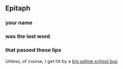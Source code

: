 Epitaph
-------


 
 

### your name

### was the last word

### that passed these lips


 
 
 
 
 
 
 
 
 
 
 
 
 

Unless, of course, I get hit by a [big yellow school
bus](epitaphBefore20090118.html)


 
